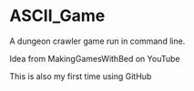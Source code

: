 # ASCII_Game
<p>A dungeon crawler game run in command line.</p>
<p>Idea from MakingGamesWithBed on YouTube</p>
<p>This is also my first time using GitHub</p>
